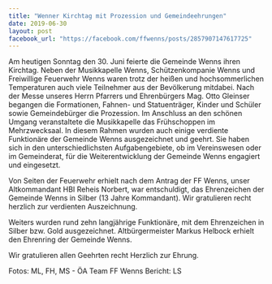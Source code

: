 ```yaml
---
title: "Wenner Kirchtag mit Prozession und Gemeindeehrungen"
date: 2019-06-30
layout: post
facebook_url: "https://facebook.com/ffwenns/posts/2857907147617725"
---
```


Am heutigen Sonntag den 30. Juni feierte die Gemeinde Wenns ihren Kirchtag. Neben der Musikkapelle Wenns, Schützenkompanie Wenns und Freiwillige Feuerwehr Wenns waren trotz der heißen und hochsommerlichen Temperaturen auch viele Teilnehmer aus der Bevölkerung mitdabei. Nach der Messe unseres Herrn Pfarrers und Ehrenbürgers Mag. Otto Gleinser begangen die Formationen, Fahnen- und Statuenträger, Kinder und Schüler sowie Gemeindebürger die Prozession. Im Anschluss an den schönen Umgang veranstaltete die Musikkapelle das Frühschoppen im Mehrzwecksaal. In diesem Rahmen wurden auch einige verdiente Funktionäre der Gemeinde Wenns ausgezeichnet und geehrt. Sie haben sich in den unterschiedlichsten Aufgabengebiete, ob im Vereinswesen oder im Gemeinderat, für die Weiterentwicklung der Gemeinde Wenns engagiert und eingesetzt.

Von Seiten der Feuerwehr erhielt nach dem Antrag der FF Wenns, unser Altkommandant HBI Reheis Norbert, war entschuldigt, das Ehrenzeichen der Gemeinde Wenns in Silber (13 Jahre Kommandant). Wir gratulieren recht herzlich zur verdienten Auszeichnung. 

Weiters wurden rund zehn langjährige Funktionäre, mit dem Ehrenzeichen in Silber bzw. Gold ausgezeichnet. Altbürgermeister Markus Helbock erhielt den Ehrenring der Gemeinde Wenns. 

Wir gratulieren allen Geehrten recht Herzlich zur Ehrung.

Fotos: ML, FH, MS - ÖA Team FF Wenns 
Bericht: LS